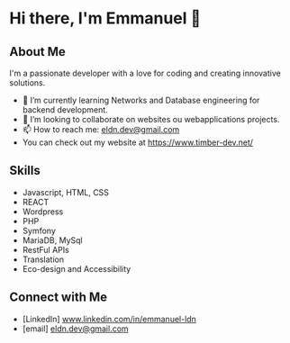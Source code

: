 # Hi there, I'm Emmanuel 👋

## About Me
I'm a passionate developer with a love for coding and creating innovative solutions. 

- 🌱 I’m currently learning Networks and Database engineering for backend development.
- 👯 I’m looking to collaborate on websites ou webapplications projects.
- 📫 How to reach me: eldn.dev@gmail.com
- You can check out my website at https://www.timber-dev.net/


## Skills
- Javascript, HTML, CSS
- REACT
- Wordpress
- PHP
- Symfony
- MariaDB, MySql
- RestFul APIs
- Translation
- Eco-design and Accessibility

## Connect with Me
- [LinkedIn] www.linkedin.com/in/emmanuel-ldn
- [email] eldn.dev@gmail.com
